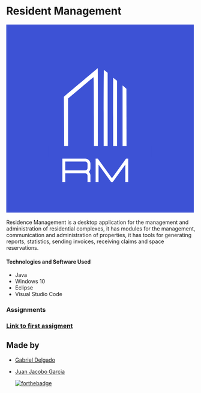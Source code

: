 # Resident Management

![LOGO](src/resources/icon-background-blue.png?raw=true)



Residence Management is a desktop application for the management and administration of residential complexes, it has modules for the management, communication and administration of properties, it has tools for generating reports, statistics, sending invoices, receiving claims and space reservations.

#### Technologies and Software Used
- Java
- Windows 10
- Eclipse
- Visual Studio Code

### Assignments

  ### [Link to first assigment](https://github.com/G-Delgado/residence-management/blob/main/docs/Delgado%2C%20Garcia.pdf "PDF")

## Made by
+ [Gabriel Delgado](https://github.com/G-Delgado "Gabriel Delgado")
+ [Juan Jacobo Garcia](https://github.com/Jacobo0312 "Juan Jacobo Garcia")



  [![forthebadge](https://forthebadge.com/images/badges/made-with-java.svg)](https://forthebadge.com)
